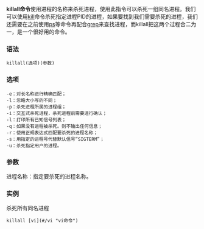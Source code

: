 **killall命令**使用进程的名称来杀死进程，使用此指令可以杀死一组同名进程。我们可以使用[kill](#/kill "kill命令")命令杀死指定进程PID的进程，如果要找到我们需要杀死的进程，我们还需要在之前使用[ps](#/ps "ps命令")等命令再配合[grep](#/grep "grep命令")来查找进程，而killall把这两个过程合二为一，是一个很好用的命令。

### 语法  

```
killall(选项)(参数)
```

### 选项  

```
-e：对长名称进行精确匹配；
-l：忽略大小写的不同；
-p：杀死进程所属的进程组；
-i：交互式杀死进程，杀死进程前需要进行确认；
-l：打印所有已知信号列表；
-q：如果没有进程被杀死。则不输出任何信息；
-r：使用正规表达式匹配要杀死的进程名称；
-s：用指定的进程号代替默认信号“SIGTERM”；
-u：杀死指定用户的进程。
```

### 参数  

进程名称：指定要杀死的进程名称。

### 实例  

杀死所有同名进程

```
killall [vi](#/vi "vi命令")
```